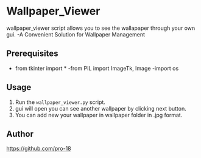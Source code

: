
# Wallpaper_Viewer
wallpaper_viewer script allows you to see the wallapaper through your own gui.
 -A Convenient Solution for Wallpaper Management

## Prerequisites

- from tkinter import *
-from PIL import ImageTk, Image
-import os

## Usage

1. Run the `wallpaper_viewer.py` script.
2. gui will open you can see another wallpaper by clicking next button.
3. You can add new your wallpaper in wallpaper folder in .jpg format.



## Author 
https://github.com/pro-18